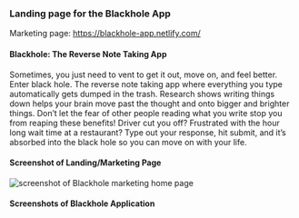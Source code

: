 ### Landing page for the Blackhole App

Marketing page: <a href="https://blackhole-app.netlify.com/">https://blackhole-app.netlify.com/</a>

#### Blackhole: The Reverse Note Taking App

Sometimes, you just need to vent to get it out, move on, and feel better.  Enter black hole. The reverse note taking app where everything you type automatically gets dumped in the trash. Research shows writing things down helps your brain move past the thought and onto bigger and brighter things. Don’t let the fear of other people reading what you write stop you from reaping these benefits! Driver cut you off? Frustrated with the hour long wait time at a restaurant? Type out your response, hit submit, and it’s absorbed into the black hole so you can move on with your life. 

#### Screenshot of Landing/Marketing Page 

<img src="../img/landingpage.png" alt="screenshot of Blackhole marketing home page">

#### Screenshots of Blackhole Application

